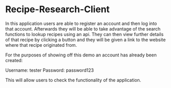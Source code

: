 # Recipe-Research-Client
In this application users are able to register an account and then log into that account. Afterwards they will be able to take advantage of the search functions to lookup recipes using an api. They can then view further details of that recipe by clicking a button and they will be given a link to the website where that recipe originated from.

For the purposes of showing off this demo an account has already been created:

Username: tester 
Password: password123

This will allow users to check the functionality of the application.
